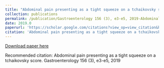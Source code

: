 ```yaml
---
title: "Abdominal pain presenting as a tight squeeze on a tchaikovsky score"
collection: publications
permalink: /publication/Gastroenterology 156 (3), e3-e5, 2019-Abdominal pain presenting as a tight squeeze on a tchaikovsky score
date: 2019.0
paperurl: 'https://scholar.google.com/citations?view_op=view_citation&hl=en&user=CVvowJAAAAAJ&pagesize=100&citation_for_view=CVvowJAAAAAJ:aqlVkmm33-oC'
citation: 'Abdominal pain presenting as a tight squeeze on a tchaikovsky score. Gastroenterology 156 (3), e3-e5, 2019'
---
```

[Download paper here](https://scholar.google.com/citations?view_op=view_citation&hl=en&user=CVvowJAAAAAJ&pagesize=100&citation_for_view=CVvowJAAAAAJ:aqlVkmm33-oC)

Recommended citation: Abdominal pain presenting as a tight squeeze on a tchaikovsky score. Gastroenterology 156 (3), e3-e5, 2019